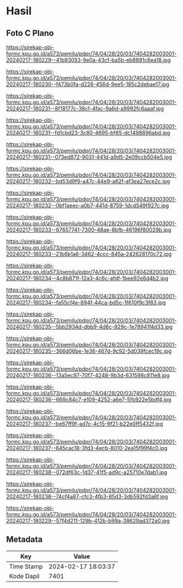 # Hasil

## Foto C Plano

https://sirekap-obj-formc.kpu.go.id/a573/pemilu/pdpr/74/04/28/20/03/7404282003001-20240217-180229--41b93053-9e0a-43cf-ba5b-eb8891c6ea18.jpg

https://sirekap-obj-formc.kpu.go.id/a573/pemilu/pdpr/74/04/28/20/03/7404282003001-20240217-180230--f473b0fa-d226-456d-9ee5-185c2debae17.jpg

https://sirekap-obj-formc.kpu.go.id/a573/pemilu/pdpr/74/04/28/20/03/7404282003001-20240217-180231--8f18177c-38cf-4fac-9a6d-a9992fc6aaaf.jpg

https://sirekap-obj-formc.kpu.go.id/a573/pemilu/pdpr/74/04/28/20/03/7404282003001-20240217-180231--fd1cbd23-3c80-4695-bf65-dc1498896abd.jpg

https://sirekap-obj-formc.kpu.go.id/a573/pemilu/pdpr/74/04/28/20/03/7404282003001-20240217-180231--073ed872-9031-441d-a9d5-2e09ccb504e5.jpg

https://sirekap-obj-formc.kpu.go.id/a573/pemilu/pdpr/74/04/28/20/03/7404282003001-20240217-180232--bd53d9f9-a47c-44e9-a62f-af3ea27ece2c.jpg

https://sirekap-obj-formc.kpu.go.id/a573/pemilu/pdpr/74/04/28/20/03/7404282003001-20240217-180232--0bf1aeec-a0b7-441d-8759-1dcd549f927c.jpg

https://sirekap-obj-formc.kpu.go.id/a573/pemilu/pdpr/74/04/28/20/03/7404282003001-20240217-180233--67657741-7300-48ae-8bfb-46196f80029b.jpg

https://sirekap-obj-formc.kpu.go.id/a573/pemilu/pdpr/74/04/28/20/03/7404282003001-20240217-180233--21b6b1a6-3462-4ccc-845a-242628170c72.jpg

https://sirekap-obj-formc.kpu.go.id/a573/pemilu/pdpr/74/04/28/20/03/7404282003001-20240217-180234--4c8b871f-12a3-4c6c-afdf-1bee92e6d4b2.jpg

https://sirekap-obj-formc.kpu.go.id/a573/pemilu/pdpr/74/04/28/20/03/7404282003001-20240217-180234--fa55cf4e-894f-44ca-bd5c-1f610f9c3f83.jpg

https://sirekap-obj-formc.kpu.go.id/a573/pemilu/pdpr/74/04/28/20/03/7404282003001-20240217-180235--5bb2934d-dbb9-4d6c-929c-1e78941f4d33.jpg

https://sirekap-obj-formc.kpu.go.id/a573/pemilu/pdpr/74/04/28/20/03/7404282003001-20240217-180235--366d06be-1e36-467d-9c92-5d039fcec19c.jpg

https://sirekap-obj-formc.kpu.go.id/a573/pemilu/pdpr/74/04/28/20/03/7404282003001-20240217-180236--13a5ec97-70f7-4248-9b3d-631598c811e8.jpg

https://sirekap-obj-formc.kpu.go.id/a573/pemilu/pdpr/74/04/28/20/03/7404282003001-20240217-180236--669c84c7-e109-4252-a6e7-5fb922e5bdf4.jpg

https://sirekap-obj-formc.kpu.go.id/a573/pemilu/pdpr/74/04/28/20/03/7404282003001-20240217-180237--be67ff9f-ad7c-4c15-9f21-b22e0ff5432f.jpg

https://sirekap-obj-formc.kpu.go.id/a573/pemilu/pdpr/74/04/28/20/03/7404282003001-20240217-180237--645cac18-3fd3-4ecb-8010-2ea15f99f4c0.jpg

https://sirekap-obj-formc.kpu.go.id/a573/pemilu/pdpr/74/04/28/20/03/7404282003001-20240217-180238--072df63c-1d37-41f5-ad9c-a25710e7dab1.jpg

https://sirekap-obj-formc.kpu.go.id/a573/pemilu/pdpr/74/04/28/20/03/7404282003001-20240217-180238--74cf4a87-cfc3-4fb3-85d3-3db592fd3a6f.jpg

https://sirekap-obj-formc.kpu.go.id/a573/pemilu/pdpr/74/04/28/20/03/7404282003001-20240217-180229--57f4d211-129b-412b-b99a-38629ad372a0.jpg


## Metadata

| Key        | Value               |
| ---------- | ------------------- |
| Time Stamp | 2024-02-17 18:03:37 |
| Kode Dapil | 7401                |



